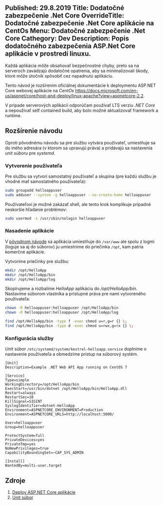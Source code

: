 Published: 29.8.2019
Title: Dodatočné zabezpečenie .Net Core
OverrideTitle: Dodatočné zabezpečenie .Net Core aplikácie na CentOs
Menu: Dodatočné zabezpečenie .Net Core
Cathegory: Dev
Description: Popis dodatočného zabezpečenia ASP.Net Core aplikácie v prostredí linuxu.
---
Každá aplikácia môže obsahovať bezpečnostné chyby, preto sa na serveroch zavádzajú dodatočné opatrenia,
aby sa minimalizovali škody, ktoré môže útočník spôsobiť cez napadnutú aplikáciu.

Tento návod je rozšírením oficiálnej dokumentácie k deploymentu ASP.NET Core webovej aplikácie na _CentOs_ 
<https://docs.microsoft.com/en-us/aspnet/core/host-and-deploy/linux-apache?view=aspnetcore-2.2>.

V prípade serverových aplikácií odporúčam používať LTS verziu _.NET Core_ a nepoužívať self&nbsp;contained build,
aby bolo možné aktualizovať framework a runtime.

## Rozšírenie návodu
Oproti pôvodnému návodu sa pre službu vytvára používateľ, umiestňuje sa do iného adresára (v ktorom sa upravujú práva)
a pridávajú sa nastavenia  _unit súboru_ pre _systemd_.

### Vytvorenie používateľa
Pre službu sa vytvorí samostatný používateľ a skupina (pre každú službu je vhodné mať samostatného používateľa):

```bash
sudo groupadd helloappuser
sudo adduser --system -g helloappuser --no-create-home helloappuser
```

Používateľovi je možné zakázať shell, ale tento krok komplikuje prípadné neskoršie hľadanie problémov:

```bash
sudo usermod -s /usr/sbin/nologin helloappuser
```

### Nasadenie aplikácie
V [pôvodnom návode](https://docs.microsoft.com/en-us/aspnet/core/host-and-deploy/linux-apache?view=aspnetcore-2.2>) sa aplikácia umiestňuje do `/var/www` ale spolu z logmi (loguje sa aj do súborov) ju umiestnime do priečinka `/opt`, kam patria komerčné aplikácie.

Vytvoríme priečinky pre službu:
```bash
mkdir /opt/HelloApp
mkdir /opt/HelloApp/bin
mkdir /opt/HelloApp/log
```

Skopírujeme a rozbalíme _HelloApp_ aplikáciu do _/opt/HelloApp/bin_.
Nastavíme súborom vlastníka a prístupné práva pre nami vytvoreného používateľa:
```bash
chown -R helloappuser:helloappuser /opt/HelloApp/bin
chown -R helloappuser:helloappuser /opt/HelloApp/log

find /opt/HelloApp/bin -type f -exec chmod u=r,g=r {} \;
find /opt/HelloApp/bin -type d -exec chmod u=rwx,g=rx {} \;
```

### Konfigurácia služby
_Unit_ súbor `/etc/systemd/system/kestrel-helloapp.service` doplníme o nastavenie používateľa a obmedzíme prístup na súborový systém.

```
[Unit]
Description=Example .NET Web API App running on CentOS 7

[Service]
Type=simple
WorkingDirectory=/opt/HelloApp/bin
ExecStart=/usr/bin/dotnet /opt/HelloApp/bin/HelloApp.dll
Restart=always
RestartSec=10
KillSignal=SIGINT
SyslogIdentifier=dotnet-HelloApp
Environment=ASPNETCORE_ENVIRONMENT=Production 
Environment=ASPNETCORE_URLS=http://localhost:5000/

User=helloappuser
Group=helloappuser

ProtectSystem=full
PrivateDevices=yes
PrivateTmp=yes
NoNewPrivileges=true
CapabilityBoundingSet=~CAP_SYS_ADMIN

[Install]
WantedBy=multi-user.target
```

## Zdroje
1. [Deploy ASP.NET Core aplikácie](https://docs.microsoft.com/en-us/aspnet/core/host-and-deploy/linux-apache?view=aspnetcore-2.2)
1. [Unit súbor](https://www.freedesktop.org/software/systemd/man/systemd.exec.html)
